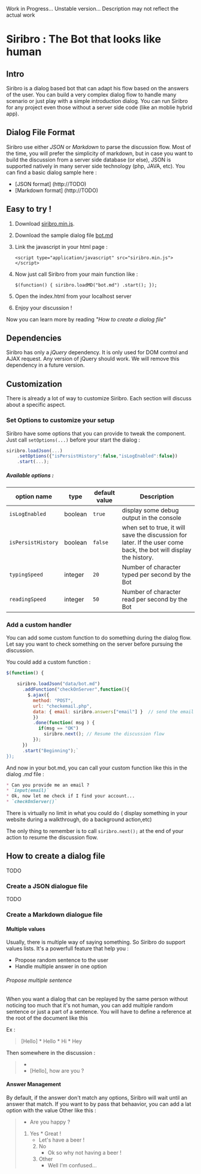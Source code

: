 Work in Progress... 
Unstable version...
Description may not reflect the actual work

# Siribro : The Bot that looks like human


## Intro
Siribro is a dialog based bot that can adapt his flow based on the answers of the user.
You can build a very complex dialog flow to handle many scenario or just play with a simple introduction dialog. 
You can run Siribro for any project even those without a server side code (like an moblie hybrid app).



## Dialog File Format
Siribro use either *JSON* or *Markdown* to parse the discussion flow. Most of the time, you will prefer the simplicity of markdown, but in case you want to build the discussion from a server side database (or else), JSON is supported natively in many server side technology (php, JAVA, etc).
You can find a basic dialog sample here : 
* [JSON format] (http://TODO)
* [Markdown format] (http://TODO)




## Easy to try !

1. Download [siribro.min.js](TODO).
2. Download the sample dialog file [bot.md](TODO)
3. Link the javascript in your html page :
	
	`<script type="application/javascript" src="siribro.min.js"></script>`
	
4. Now just call Siribro from your main function like :
        
	`$(function() {
			siribro.loadMD("bot.md")
            .start();
     });`
5. Open the index.html from your localhost server
6. Enjoy your discussion !

Now you can learn more by reading *"How to create a dialog file"*



## Dependencies
Siribro has only a *jQuery* dependency. It is only used for DOM control and AJAX request. Any version of jQuery should work.
We will remove this dependency in a future version.


## Customization
There is already a lot of way to customize Siribro. Each section will discuss about a specific aspect.


### Set Options to customize your setup
Siribro have some options that you can provide to tweak the component. Just call `setOptions(...)` before your start the dialog :
```javascript	
siribro.loadJson(...)
	.setOptions({"isPersistHistory":false,"isLogEnabled":false})
	.start(...);
```

##### Available options :  
option name | type | default value | Description
------------ | ------------- | ------------- | -------------
`isLogEnabled` | boolean | `true` | display some debug output in the console
`isPersistHistory` | boolean | `false` | when set to true, it will save the discussion for later. If the user come back, the bot will display the history.
`typingSpeed` | integer | `20` | Number of character typed per second by the Bot 
`readingSpeed` | integer | `50` | Number of character read per second by the Bot 




### Add a custom handler
You can add some custom function to do something during the dialog flow. 
Let say you want to check something on the server before pursuing the discussion.

You could add a custom function :
```javascript
$(function() {

    siribro.loadJson("data/bot.md")
      .addFunction("checkOnServer",function(){
        $.ajax({
          method: "POST",
          url: "checkemail.php",
          data: { email: siribro.answers["email"] }  // send the email that were answered from the user input
          })
          .done(function( msg ) {
            if(msg == "OK")
              siribro.next(); // Resume the discussion flow
          });
      })  
      .start("Beginning");`
});  
```
      
And now in your bot.md, you can call your custom function like this in the dialog *.md* file :
```markdown
* Can you provide me an email ?
* `input(email)`
* Ok, now let me check if I find your account...
* `checkOnServer()`
```

There is virtually no limit in what you could do ( display something in your website during a walkthrough, do a background action,etc)

The only thing to remember is to call `siribro.next();` at the end of your action to resume the discussion flow.


## How to create a dialog file
TODO
### Create a JSON  dialogue file
TODO
### Create a  Markdown dialogue file

#### Multiple values
Usually, there is multiple way of saying something. So Siribro do support values lists. It's a powerfull feature that help you :
* Propose random sentence to the user
* Handle multiple answer in one option

###### Propose multiple sentence
When you want a dialog that can be replayed by the same person without noticing too much that it's not human, you can add multiple random sentence or just a part of a sentence.
You will have to define a reference at the root of the document like this 

Ex :
>	[Hello]
>		* Hello
>		* Hi
>		* Hey

Then somewhere in the discussion :

>	* 
>	* [Hello], how are you ?




#### Answer Management
By default,  if the answer don't match any options, Siribro will wait until an answer that match. 
If you want to by pass that behaavior, you can add a lat option with the value Other like this : 
>	* Are you happy ?
>  	1. Yes
>    		* Great !
>     	* Let's have a beer !
>		2. No
> 			* Ok so why not having a beer !
>		3. Other
>			* Well I'm confused...
 

